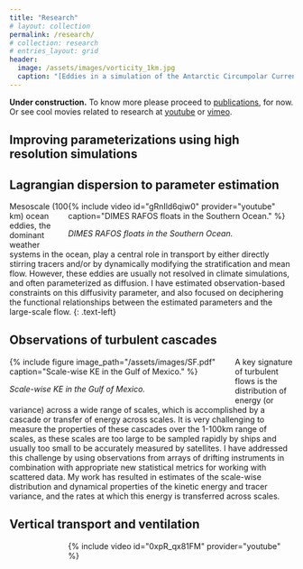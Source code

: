 ```yaml
---
title: "Research"
# layout: collection
permalink: /research/
# collection: research
# entries_layout: grid
header:
  image: /assets/images/vorticity_1km.jpg
  caption: "[Eddies in a simulation of the Antarctic Circumpolar Current.](/assets/documents/Balwada_et_al2018.pdf)"
---
```


**Under construction.**
To know more please proceed to [publications](/publications), for now.
Or see cool movies related to research at [youtube](https://www.youtube.com/user/dhruvsus/videos) or [vimeo](https://vimeo.com/user12345586).

## Improving parameterizations using high resolution simulations


## Lagrangian dispersion to parameter estimation
<div style="width:400px; float: right">
    {% include video id="gRnIld6qiw0" provider="youtube" caption="DIMES RAFOS floats in the Southern Ocean." %}
    <p> <em>DIMES RAFOS floats in the Southern Ocean.</em> </p>    
</div>
Mesoscale (100 km) ocean eddies, the dominant weather systems in the ocean, play a central role in transport by either directly stirring tracers and/or by dynamically modifying the stratification and mean flow. However, these eddies are usually not resolved in climate simulations, and often parameterized as diffusion. I have estimated observation-based constraints on this diffusivity parameter, and also focused on deciphering the functional relationships between the estimated parameters and the large-scale flow.
{: .text-left}

## Observations of turbulent cascades 
<div style="width:400px; float: left">
    {% include figure image_path="/assets/images/SF.pdf" caption="Scale-wise KE in the Gulf of Mexico." %}
    <p> <em>Scale-wise KE in the Gulf of Mexico.</em> </p>    
</div>
A key signature of turbulent flows is the distribution of energy (or variance) across a wide range of scales, which is accomplished by a cascade or transfer of energy across scales. It is very challenging to measure the properties of these cascades over the 1-100km range of scales, as these scales are too large to be sampled rapidly by ships and usually too small to be accurately measured by satellites. I have addressed this challenge by using observations from arrays of drifting instruments in combination with appropriate new statistical metrics for working with scattered data. My work has resulted in estimates of the scale-wise distribution and dynamical properties of the kinetic energy and tracer variance, and the rates at which this energy is transferred across scales.

## Vertical transport and ventilation
<div style="width:400px; height:300px; float: right">
{% include video id="0xpR_qx81FM" provider="youtube" %}
</div>
    

